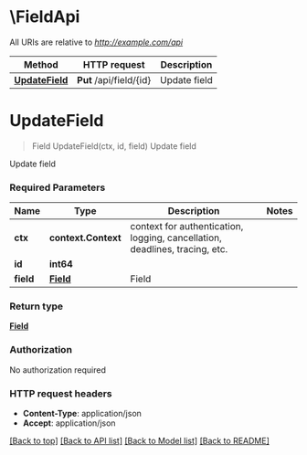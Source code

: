 # \FieldApi

All URIs are relative to *http://example.com/api*

Method | HTTP request | Description
------------- | ------------- | -------------
[**UpdateField**](FieldApi.md#UpdateField) | **Put** /api/field/{id} | Update field


# **UpdateField**
> Field UpdateField(ctx, id, field)
Update field

Update field

### Required Parameters

Name | Type | Description  | Notes
------------- | ------------- | ------------- | -------------
 **ctx** | **context.Context** | context for authentication, logging, cancellation, deadlines, tracing, etc.
  **id** | **int64**|  | 
  **field** | [**Field**](Field.md)| Field | 

### Return type

[**Field**](Field.md)

### Authorization

No authorization required

### HTTP request headers

 - **Content-Type**: application/json
 - **Accept**: application/json

[[Back to top]](#) [[Back to API list]](../README.md#documentation-for-api-endpoints) [[Back to Model list]](../README.md#documentation-for-models) [[Back to README]](../README.md)


